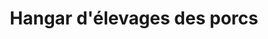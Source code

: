 ---
title: "Hangar d'élevages des porcs"
url: /mongo/hangar-delevages-des-porcs/
shop: boucherie
---